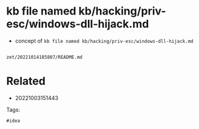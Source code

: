 # kb file named kb/hacking/priv-esc/windows-dll-hijack.md

- concept of `kb file named kb/hacking/priv-esc/windows-dll-hijack.md`

```
```

` zet/20221014185807/README.md `

# Related

- 20221003151443

Tags:

    #idea
